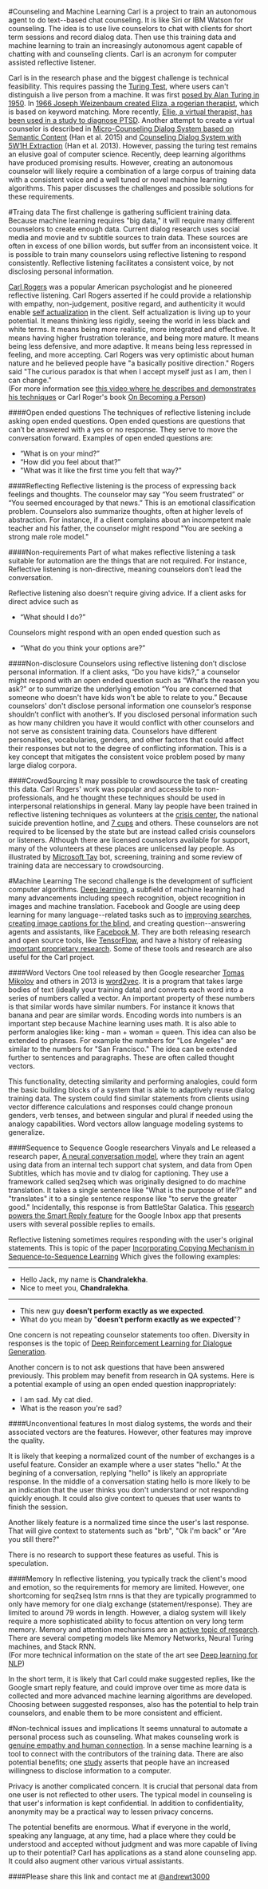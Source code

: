 #Counseling and Machine Learning
Carl is a project to train an autonomous agent to do text--based chat counseling. It is like Siri or IBM Watson for counseling.  The idea is to use live counselors to chat with clients for short term sessions and record dialog data.  Then use this training data and machine learning to train an increasingly autonomous agent capable of chatting with and counseling clients. Carl is an acronym for computer assisted reflective listener.   

Carl is in the research phase and the biggest challenge is technical feasibility.  This requires passing the [Turing Test](https://en.wikipedia.org/wiki/Turing_test), where users can't distinguish a live person from a machine.  It was first [posed by Alan Turing in 1950](http://www.loebner.net/Prizef/TuringArticle.html). In [1966  Joseph Weizenbaum created Eliza, a rogerian therapist](http://web.stanford.edu/class/linguist238/p36-weizenabaum.pdf), which is based on keyword matching. More recently, [Ellie, a virtual therapist, has been used in a study to diagnose PTSD](http://www.economist.com/news/science-and-technology/21612114-virtual-shrink-may-sometimes-be-better-real-thing-computer-will-see). Another attempt to create a virtual counselor is described in [Micro-Counseling Dialog System based on Semantic Content](https://www.uni-ulm.de/fileadmin/website_uni_ulm/allgemein/2015_iwsds/iwsds2015_submission_6.pdf) (Han et al. 2015) and [Counseling Dialog System with 5W1H Extraction](http://www.sigdial.org/workshops/conference14/proceedings/pdf/SIGDIAL54.pdf) (Han et al. 2013). However, passing the turing test remains an elusive goal of computer science. Recently, deep learning algorithms have produced promising results. However, creating an autonomous counselor will likely require a combination of a large corpus of training data with a consistent voice and a well tuned or novel machine learning algorithms. This paper discusses the challenges and possible solutions for these requirements.  

#Traing data
The first challenge is gathering sufficient training data. Because machine learning requires "big data," it will require many different counselors to create enough data. Current dialog research uses social media and movie and tv subtitle sources to train data. These sources are often in excess of one billion words, but suffer from an inconsistent voice.  It is possible to train many counselors using reflective listening to respond consistently. Reflective listening facilitates a consistent voice, by not disclosing personal information.  

[Carl Rogers](https://en.wikipedia.org/wiki/Carl_Rogers) was a popular American psychologist and he pioneered reflective listening. Carl Rogers asserted if he could provide a relationship with empathy, non-judgement, positive regard, and authenticity it would enable [self actualization](https://en.wikipedia.org/wiki/Self-actualization) in the client.  Self actualization is living up to your potential.  It means thinking less rigidly, seeing the world in less black and white terms.  It means being more realistic, more integrated and effective.  It means having higher frustration tolerance, and being more mature.  It means being less defensive, and more adaptive.  It means being less repressed in feeling, and more accepting.  Carl Rogers was very optimistic about human nature and he believed people have "a basically positive direction." Rogers said "The curious paradox is that when I accept myself just as I am, then I can change."  
(For more information see [this video where he describes and demonstrates his techniques](https://youtu.be/ee1bU4XuUyg?t=184) or Carl Roger's book [On Becoming a Person](http://www.amazon.com/On-Becoming-Person-Therapists-Psychotherapy/dp/039575531X))

####Open ended questions
The techniques of reflective listening include asking open ended questions.  Open ended questions are questions that can’t be answered with a yes or no response. They serve to move the conversation forward. Examples of open ended questions are: 
- “What is on your mind?” 
- “How did you feel about that?” 
- "What was it like the first time you felt that way?"

####Reflecting
Reflective listening is the process of expressing back feelings and thoughts. The counselor may say “You seem frustrated” or “You seemed encouraged by that news.” This is an emotional classification problem. Counselors also summarize thoughts, often at higher levels of abstraction. For instance, if a client complains about an incompetent male teacher and his father, the counselor might respond "You are seeking a strong male role model."  

####Non-requirements
Part of what makes reflective listening a task suitable for automation are the things that are not required. For instance, Reflective listening is non-directive, meaning counselors don’t lead the conversation.  

Reflective listening also doesn't require giving advice.  If a client asks for direct advice such as 
- “What should I do?”  

Counselors might respond with an open ended question such as 
- “What do you think your options are?”


####Non-disclosure
Counselors using reflective listening don’t disclose personal information. If a client asks, “Do you have kids?,”  a counselor might respond with an open ended question such as “What’s the reason you ask?” or to summarize the underlying emotion  “You are concerned that someone who doesn't have kids won't be able to relate to you.” Because counselors' don't disclose personal information one counselor’s response shouldn’t conflict with another’s.  If you disclosed personal information such as how many children you have  it would conflict with other counselors and not serve as consistent training data. Counselors have different personalities, vocabularies, genders, and other factors that could affect their responses but not to the degree of conflicting information. This is a key concept that mitigates the consistent voice problem posed by many large dialog corpora.  

####CrowdSourcing
It may possible to crowdsource the task of creating this data. Carl Rogers' work was popular and accessible to non-professionals, and he thought these techniques should be used in  interpersonal relationships in general. Many lay people have been trained in reflective listening techniques as volunteers at the [crisis center](http://www.crisiscenterbham.com/), the national suicide prevention hotline, and [7 cups](http://www.7cups.com/) and others. These counselors are not required to be licensed by the state but are instead called crisis counselors or listeners.  Although there are licensed counselors available for support, many of the volunteers at these places are unlicensed lay people. As illustrated by [Microsoft Tay](https://en.wikipedia.org/wiki/Tay_(bot)) bot, screening, training and some review of training data are neccessary to crowdsourcing.  

#Machine Learning
The second challenge is the development of sufficient computer algorithms. [Deep learning](https://www.cs.toronto.edu/~hinton/absps/NatureDeepReview.pdf), a subfield of machine learning had many advancements including speech recognition, object recognition in images and machine translation. Facebook and Google are using deep learning for many language--related tasks such as to [improving searches](http://searchengineland.com/faq-all-about-the-new-google-rankbrain-algorithm-234440), [creating image captions for the blind](http://www.wired.com/2015/10/facebook-artificial-intelligence-describes-photo-captions-for-blind-people/), and creating question--answering agents and assistants, like [Facebook M](https://www.facebook.com/Davemarcus/posts/10156070660595195).  They are both releasing research and open source tools, like [TensorFlow](http://www.tensorflow.org/), and have a history of releasing [important proprietary research](http://infolab.stanford.edu/~backrub/google.html). Some of these tools and research are also useful for the Carl project.  

####Word Vectors
One tool released by then Google researcher [Tomas Mikolov](https://scholar.google.com/citations?user=oBu8kMMAAAAJ&hl=en) and others in 2013 is [word2vec](https://code.google.com/p/word2vec/).  It is a program that takes large bodies of text (ideally your training data) and converts each word into a series of numbers called a vector. An important property of these numbers is that similar words have similar numbers.  For instance it knows that banana and pear are similar words. Encoding words into numbers is an important step because Machine learning uses math.  It is also able to perform analogies like: king - man + woman = queen.  This idea can also be extended to phrases. For example the numbers for "Los Angeles" are similar to the numbers for "San Francisco."  The idea can be extended further to sentences and paragraphs.  These are often called thought vectors. 

This functionality, detecting similarity and performing analogies, could form the basic building blocks of a system that is able to adaptively reuse dialog training data.  The system could find similar statements from clients using vector difference calculations and responses could change pronoun genders, verb tenses, and between singular and plural if needed using the analogy capabilities. Word vectors allow language modeling systems to generalize.  

####Sequence to Sequence
Google researchers Vinyals and Le released a research paper, [A neural conversation model](http://arxiv.org/pdf/1506.05869v3.pdf), where they train an agent using data from an internal tech support chat system, and data from Open Subtitles, which has movie and tv dialog for captioning. They use a framework called seq2seq which was originally designed to do machine translation.  It takes a single sentence like "What is the purpose of life?" and  "translates" it to a single sentence response like "to serve the greater good." Incidentally, this response is from BattleStar Galatica.  This [research powers the Smart Reply feature](http://googleresearch.blogspot.co.uk/2015/11/computer-respond-to-this-email.html) for the Google Inbox app that presents users with several possible replies to emails.

Reflective listening sometimes requires responding with the user's original statements. This is topic of the paper [Incorporating Copying Mechanism in Sequence-to-Sequence Learning](http://arxiv.org/pdf/1603.06393v3.pdf) Which gives the following examples:

___
- Hello Jack, my name is **Chandralekha**.
- Nice to meet you, **Chandralekha**.

___
- This new guy **doesn’t perform exactly as we expected**.
- What do you mean by "**doesn’t perform exactly as we expected**"?

One concern is not repeating counselor statements too often. Diversity in responses is the topic of [Deep Reinforcement Learning for Dialogue Generation](https://arxiv.org/pdf/1606.01541v3.pdf). 

Another concern is to not ask questions that have been answered previously. This problem may benefit from research in QA systems.  Here is a potential example of using an open ended question inappropriately:  

- I am sad. My cat died.  
- What is the reason you're sad?

####Unconventional features
In most dialog systems, the words and their associated vectors are the features. However, other features may improve the quality.

It is likely that keeping a normalized count of the number of exchanges is a useful feature. Consider an example where a user states "hello."  At the begining of a conversation, replying "hello" is likely an appropriate response. In the middle of a conversation stating hello is more likely to be an indication that the user thinks you don't understand or not responding quickly enough. It could also give context to queues that user wants to finish the session.  

Another likely feature is a normalized time since the user's last response. That will give context to statements such as "brb", "Ok I'm back" or "Are you still there?"  

There is no research to support these features as useful. This is speculation.  

####Memory
In reflective listening, you typically track the client's mood and emotion, so the requirements for memory are limited.  However, one shortcoming for seq2seq lstm rnns is that they are typically programmed to only have memory for one dialg exchange (statement/response). They are limited to around 79 words in length. However, a dialog system will likely require a more sophisticated ability to focus attention on very long term memory.  Memory and attention mechanisms are an [active topic of research](https://research.facebook.com/pages/764602597000662/reasoning-attention-memory-ram-nips-workshop-2015/).  There are several competing models like Memory Networks, Neural Turing machines, and Stack RNN.  
(For more technical information on the state of the art see [Deep learning for NLP](https://github.com/andrewt3000/DL4NLP#deep-learning-for-nlp-resources))

In the short term, it is likely that Carl could make suggested replies, like the Google smart reply feature, and could improve over time as more data is collected and more advanced machine learning algorithms are developed. Choosing between suggested responses,  also has the potential to help train counselors, and enable them to be more consistent and efficient.  

#Non-technical issues and implications
It seems unnatural to automate a personal process such as counseling.  What makes counseling work is  [genuine empathy and human connection](https://www.youtube.com/watch?v=1Evwgu369Jw). In a sense machine learning is a tool to connect with the contributors of the training data. There are also potential benefits; one [study](http://www.sciencedirect.com/science/article/pii/S0747563214002647) asserts that people have an increased willingness to disclose information to a computer. 

Privacy is another complicated concern. It is crucial that personal data from one user is not reflected to other users. The typical model in counseling is that user's information is kept confidential. In addition to confidentiality, anonymity may be a practical way to lessen privacy concerns.      
  
The potential benefits are enormous.  What if everyone in the world, speaking any language, at any time, had a place where they could be understood and accepted without judgment and was more capable of living up to their potential? Carl has applications as a stand alone counseling app. It could also augment other various virtual assistants.  

####Please share this link and contact me at [@andrewt3000](https://twitter.com/andrewt3000)
